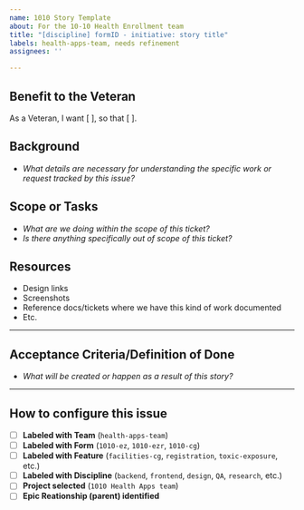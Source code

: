 ```yaml
---
name: 1010 Story Template
about: For the 10-10 Health Enrollment team
title: "[discipline] formID - initiative: story title"
labels: health-apps-team, needs refinement
assignees: ''

---
```


## Benefit to the Veteran
As a Veteran, I want [ ], so that [ ].

## Background
- _What details are necessary for understanding the specific work or request tracked by this issue?_

## Scope or Tasks
- _What are we doing within the scope of this ticket?_
- _Is there anything specifically out of scope of this ticket?_

## Resources
- Design links
- Screenshots
- Reference docs/tickets where we have this kind of work documented
- Etc.
---
## Acceptance Criteria/Definition of Done
-  _What will be created or happen as a result of this story?_


---

## How to configure this issue
- [ ] **Labeled with Team** (`health-apps-team`)
- [ ] **Labeled with Form** (`1010-ez`, `1010-ezr`, `1010-cg`)
- [ ] **Labeled with Feature** (`facilities-cg`, `registration`,  `toxic-exposure`, etc.)
- [ ] **Labeled with Discipline** (`backend`, `frontend`,  `design`, `QA`, `research`, etc.)
- [ ] **Project selected** (`1010 Health Apps team`)
- [ ] **Epic Reationship (parent) identified**
